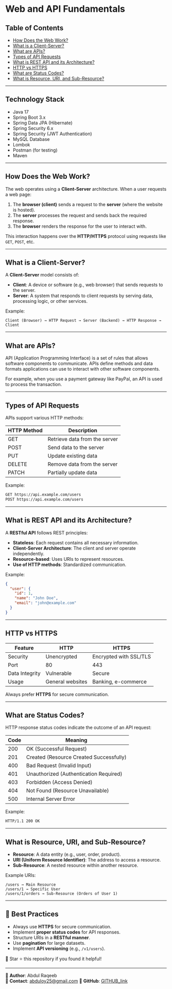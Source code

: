 # Web and API Fundamentals

## Table of Contents
- [How Does the Web Work?](#how-does-the-web-work)
- [What is a Client-Server?](#what-is-a-client-server)
- [What are APIs?](#what-are-apis)
- [Types of API Requests](#types-of-api-requests)
- [What is REST API and its Architecture?](#what-is-rest-api-and-its-architecture)
- [HTTP vs HTTPS](#http-vs-https)
- [What are Status Codes?](#what-are-status-codes)
- [What is Resource, URI, and Sub-Resource?](#what-is-resource-uri-and-sub-resource)

---

## Technology Stack
- Java 17
- Spring Boot 3.x
- Spring Data JPA (Hibernate)
- Spring Security 6.x
- Spring Security (JWT Authentication)
- MySQL Database
- Lombok
- Postman (for testing)
- Maven

---

## How Does the Web Work?
The web operates using a **Client-Server** architecture. When a user requests a web page:
1. The **browser (client)** sends a request to the **server** (where the website is hosted).
2. The **server** processes the request and sends back the required response.
3. The **browser** renders the response for the user to interact with.

This interaction happens over the **HTTP/HTTPS** protocol using requests like `GET`, `POST`, etc.

---

## What is a Client-Server?
A **Client-Server** model consists of:
- **Client**: A device or software (e.g., web browser) that sends requests to the server.
- **Server**: A system that responds to client requests by serving data, processing logic, or other services.

Example:
```
Client (Browser) → HTTP Request → Server (Backend) → HTTP Response → Client
```

---

## What are APIs?
API (Application Programming Interface) is a set of rules that allows software components to communicate. APIs define methods and data formats applications can use to interact with other software components.

For example, when you use a payment gateway like PayPal, an API is used to process the transaction.

---

## Types of API Requests
APIs support various HTTP methods:

| HTTP Method | Description |
|------------|-------------|
| GET | Retrieve data from the server |
| POST | Send data to the server |
| PUT | Update existing data |
| DELETE | Remove data from the server |
| PATCH | Partially update data |

Example:
```bash
GET https://api.example.com/users
POST https://api.example.com/users
```

---

## What is REST API and its Architecture?
A **RESTful API** follows REST principles:
- **Stateless**: Each request contains all necessary information.
- **Client-Server Architecture**: The client and server operate independently.
- **Resource-based**: Uses URIs to represent resources.
- **Use of HTTP methods**: Standardized communication.

Example:
```json
{
  "user": {
    "id": 1,
    "name": "John Doe",
    "email": "john@example.com"
  }
}
```

---

## HTTP vs HTTPS
| Feature  | HTTP  | HTTPS  |
|----------|------|------|
| Security | Unencrypted | Encrypted with SSL/TLS |
| Port | 80 | 443 |
| Data Integrity | Vulnerable | Secure |
| Usage | General websites | Banking, e-commerce |

Always prefer **HTTPS** for secure communication.

---

## What are Status Codes?
HTTP response status codes indicate the outcome of an API request:

| Code | Meaning |
|------|---------|
| 200 | OK (Successful Request) |
| 201 | Created (Resource Created Successfully) |
| 400 | Bad Request (Invalid Input) |
| 401 | Unauthorized (Authentication Required) |
| 403 | Forbidden (Access Denied) |
| 404 | Not Found (Resource Unavailable) |
| 500 | Internal Server Error |

Example:
```bash
HTTP/1.1 200 OK
```

---

## What is Resource, URI, and Sub-Resource?
- **Resource**: A data entity (e.g., user, order, product).
- **URI (Uniform Resource Identifier)**: The address to access a resource.
- **Sub-Resource**: A nested resource within another resource.

Example URIs:
```
/users → Main Resource
/users/1 → Specific User
/users/1/orders → Sub-Resource (Orders of User 1)
```

---

## 📌 Best Practices
- Always use **HTTPS** for secure communication.
- Implement **proper status codes** for API responses.
- Structure URIs in a **RESTful manner**.
- Use **pagination** for large datasets.
- Implement **API versioning** (e.g., `/v1/users`).

📢 Star ⭐ this repository if you found it helpful!

---

📍 **Author**: Abdul Raqeeb  
📧 **Contact**: abduloy25@gmail.com 
🔗 **GitHub**: [GITHUB_link](https://github.com/Abddev-rqb)
